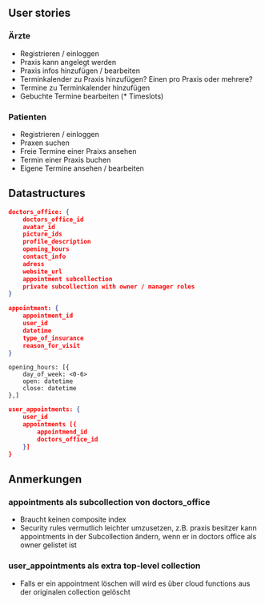 ## User stories

### Ärzte
* Registrieren / einloggen
* Praxis kann angelegt werden
* Praxis infos hinzufügen / bearbeiten
* Terminkalender zu Praxis hinzufügen? Einen pro Praxis oder mehrere?
* Termine zu Terminkalender hinzufügen
* Gebuchte Termine bearbeiten
(* Timeslots)

### Patienten

* Registrieren / einloggen
* Praxen suchen
* Freie Termine einer Praixs ansehen
* Termin einer Praxis buchen
* Eigene Termine ansehen / bearbeiten


## Datastructures

```json
doctors_office: {
	doctors_office_id
	avatar_id
	picture_ids
	profile_description
	opening_hours
	contact_info
	adress
	website_url
	appointment subcollection
	private subcollection with owner / manager roles
}
```

```json
appointment: {
	appointment_id
	user_id
	datetime
	type_of_insurance
	reason_for_visit
}
```

```
opening_hours: [{
	day_of_week: <0-6>
	open: datetime
	close: datetime
},]
```

```json
user_appointments: {
	user_id
	appointments [{
		appointmend_id
		doctors_office_id
	}]
}
```

## Anmerkungen

### appointments als subcollection von doctors_office
* Braucht keinen composite index
* Security rules vermutlich leichter umzusetzen, z.B. praxis besitzer kann appointments in der Subcollection ändern, wenn er in doctors office als owner gelistet ist

### user_appointments als extra top-level collection
* Falls er ein appointment löschen will wird es über cloud functions aus der originalen collection gelöscht
